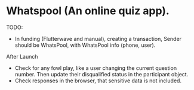 # Whatspool (An online quiz app).

TODO:

- In funding (Flutterwave and manual), creating a transaction, Sender should be WhatsPool, with WhatsPool info (phone, user).

After Launch

- Check for any fowl play, like a user changing the current question
  number. Then update their disqualified status in the participant object.
- Check responses in the browser, that sensitive data is not included.
